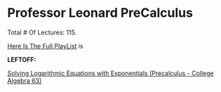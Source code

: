 # Professor Leonard PreCalculus

Total # Of Lectures: 115.

[Here Is The Full PlayList](https://www.youtube.com/playlist?list=PLDesaqWTN6ESsmwELdrzhcGiRhk5DjwLP)
is

**LEFTOFF:**

[Solving Logarithmic Equations with Exponentials (Precalculus - College Algebra 63)](https://www.youtube.com/watch?v=jNUyVClUQfc)

